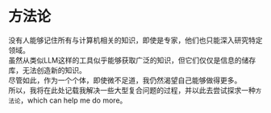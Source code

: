 # 方法论

没有人能够记住所有与计算机相关的知识，即使是专家，他们也只能深入研究特定领域。  
虽然从类似LLM这样的工具似乎能够获取广泛的知识，但它们仅仅是信息的储存库，无法创造新的知识。  
尽管如此，作为一个个体，即使微不足道，我仍然渴望自己能够做得更多。  
所以，我将在此处记载我解决一些大型复合问题的过程，并以此去尝试探求一种`方法论`，which can help me do more。
